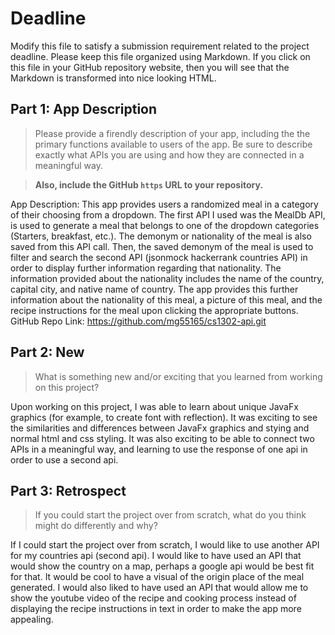 # Deadline

Modify this file to satisfy a submission requirement related to the project
deadline. Please keep this file organized using Markdown. If you click on
this file in your GitHub repository website, then you will see that the
Markdown is transformed into nice looking HTML.

## Part 1: App Description

> Please provide a firendly description of your app, including the
> the primary functions available to users of the app. Be sure to
> describe exactly what APIs you are using and how they are connected
> in a meaningful way.

> **Also, include the GitHub `https` URL to your repository.**

App Description: This app provides users a randomized meal in a category of their choosing from a dropdown. The first API I used was the MealDb API, is used to generate a meal that belongs to one of the dropdown categories (Starters, breakfast, etc.). The demonym or nationality of the meal is also saved from this API call. Then, the saved demonym of the meal is used to filter and search the second API (jsonmock hackerrank countries API) in order to display further information regarding that nationality. The information provided about the nationality includes the name of the country, capital city, and native name of country. The app provides this further information about the nationality of this meal, a picture of this meal, and the recipe instructions for the meal upon clicking the appropriate buttons.
GitHub Repo Link: https://github.com/mg55165/cs1302-api.git
## Part 2: New

> What is something new and/or exciting that you learned from working
> on this project?


Upon working on this project, I was able to learn about unique JavaFx graphics (for example, to create font with reflection). It was exciting to see the similarities and differences between JavaFx graphics and stying and normal html and css styling. It was also exciting to be able to connect two APIs in a meaningful way, and learning to use the response of one api in order to use a second api.
## Part 3: Retrospect

> If you could start the project over from scratch, what do
> you think might do differently and why?


If I could start the project over from scratch, I would like to use another API for my countries api (second api). I would like to have used an API that would show the country on a map, perhaps a google api would be best fit for that. It would be cool to have a visual of the origin place of the meal generated. I would also liked to have used an API that would allow me to show the youtube video of the recipe and cooking process instead of displaying the recipe instructions in text in order to make the app more appealing.